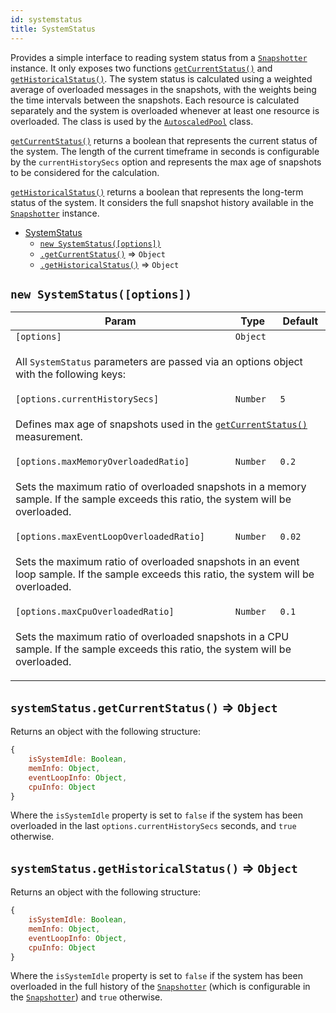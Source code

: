 ```yaml
---
id: systemstatus
title: SystemStatus
---
```

<a name="SystemStatus"></a>

Provides a simple interface to reading system status from a [`Snapshotter`](snapshotter) instance.
It only exposes two functions [`getCurrentStatus()`](#SystemStatus+getCurrentStatus)
and [`getHistoricalStatus()`](#SystemStatus+getHistoricalStatus).
The system status is calculated using a weighted average of overloaded
messages in the snapshots, with the weights being the time intervals
between the snapshots. Each resource is calculated separately
and the system is overloaded whenever at least one resource is overloaded.
The class is used by the [`AutoscaledPool`](autoscaledpool) class.

[`getCurrentStatus()`](#SystemStatus+getCurrentStatus)
returns a boolean that represents the current status of the system.
The length of the current timeframe in seconds is configurable
by the `currentHistorySecs` option and represents the max age
of snapshots to be considered for the calculation.

[`getHistoricalStatus()`](#SystemStatus+getHistoricalStatus)
returns a boolean that represents the long-term status
of the system. It considers the full snapshot history available
in the [`Snapshotter`](snapshotter) instance.


* [SystemStatus](systemstatus)
    * [`new SystemStatus([options])`](#new_SystemStatus_new)
    * [`.getCurrentStatus()`](#SystemStatus+getCurrentStatus) ⇒ <code>Object</code>
    * [`.getHistoricalStatus()`](#SystemStatus+getHistoricalStatus) ⇒ <code>Object</code>

<a name="new_SystemStatus_new"></a>

## `new SystemStatus([options])`
<table>
<thead>
<tr>
<th>Param</th><th>Type</th><th>Default</th>
</tr>
</thead>
<tbody>
<tr>
<td><code>[options]</code></td><td><code>Object</code></td><td></td>
</tr>
<tr>
<td colspan="3"><p>All <code>SystemStatus</code> parameters are passed
  via an options object with the following keys:</p>
</td></tr><tr>
<td><code>[options.currentHistorySecs]</code></td><td><code>Number</code></td><td><code>5</code></td>
</tr>
<tr>
<td colspan="3"><p>Defines max age of snapshots used in the
  <a href="#SystemStatus+getCurrentStatus"><code>getCurrentStatus()</code></a> measurement.</p>
</td></tr><tr>
<td><code>[options.maxMemoryOverloadedRatio]</code></td><td><code>Number</code></td><td><code>0.2</code></td>
</tr>
<tr>
<td colspan="3"><p>Sets the maximum ratio of overloaded snapshots in a memory sample.
  If the sample exceeds this ratio, the system will be overloaded.</p>
</td></tr><tr>
<td><code>[options.maxEventLoopOverloadedRatio]</code></td><td><code>Number</code></td><td><code>0.02</code></td>
</tr>
<tr>
<td colspan="3"><p>Sets the maximum ratio of overloaded snapshots in an event loop sample.
  If the sample exceeds this ratio, the system will be overloaded.</p>
</td></tr><tr>
<td><code>[options.maxCpuOverloadedRatio]</code></td><td><code>Number</code></td><td><code>0.1</code></td>
</tr>
<tr>
<td colspan="3"><p>Sets the maximum ratio of overloaded snapshots in a CPU sample.
  If the sample exceeds this ratio, the system will be overloaded.</p>
</td></tr></tbody>
</table>
<a name="SystemStatus+getCurrentStatus"></a>

## `systemStatus.getCurrentStatus()` ⇒ <code>Object</code>
Returns an object with the following structure:

```javascript
{
    isSystemIdle: Boolean,
    memInfo: Object,
    eventLoopInfo: Object,
    cpuInfo: Object
}
```

Where the `isSystemIdle` property is set to `false` if the system
has been overloaded in the last `options.currentHistorySecs` seconds,
and `true` otherwise.

<a name="SystemStatus+getHistoricalStatus"></a>

## `systemStatus.getHistoricalStatus()` ⇒ <code>Object</code>
Returns an object with the following structure:

```javascript
{
    isSystemIdle: Boolean,
    memInfo: Object,
    eventLoopInfo: Object,
    cpuInfo: Object
}
```

Where the `isSystemIdle` property is set to `false` if the system
has been overloaded in the full history of the [`Snapshotter`](snapshotter)
(which is configurable in the [`Snapshotter`](snapshotter)) and `true` otherwise.

